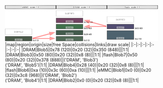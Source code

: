 ![memory map diagram](test_generate_doc_example_three_maps_redux.png)
|map|region|origin|size|free Space|collisions|links|draw scale|
|:-|:-|:-|:-|:-|:-|:-|:-|
|DRAM|<span style='color:(68, 5, 46)'>Blob5</span>|0x78 (120)|0x20 (32)|0x350 (848)|||1:1|
|DRAM|<span style='color:(1, 67, 16)'>Blob3</span>|0x50 (80)|0x20 (32)|0x8 (8)|||1:1|
|flash|<span style='color:(24, 17, 67)'>Blob7</span>|0x50 (80)|0x20 (32)|0x378 (888)||('DRAM', 'Blob3')<BR>('DRAM', 'Blob5')|1:1|
|DRAM|<span style='color:(5, 37, 18)'>Blob4</span>|0x28 (40)|0x20 (32)|0x8 (8)|||1:1|
|flash|<span style='color:(19, 47, 62)'>Blob6</span>|0xa (10)|0x3c (60)|0xa (10)|||1:1|
|eMMC|<span style='color:(14, 35, 13)'>Blob1</span>|0x0 (0)|0x20 (32)|0x3c8 (968)||('DRAM', 'Blob2')<BR>('DRAM', 'Blob4')|1:1|
|DRAM|<span style='color:(24, 57, 32)'>Blob2</span>|0x0 (0)|0x20 (32)|0x8 (8)|||1:1|
